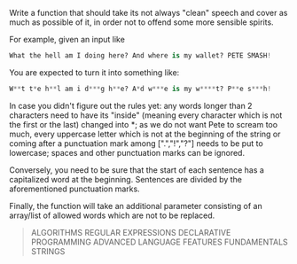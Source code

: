 
Write a function that should take its not always "clean" speech and cover as much as possible of it, in order not to offend some more sensible spirits.

For example, given an input like
```python
What the hell am I doing here? And where is my wallet? PETE SMASH!
```
You are expected to turn it into something like:

```python
W**t t*e h**l am i d***g h**e? A*d w***e is my w****t? P**e s***h!
```

In case you didn't figure out the rules yet: any words longer than 2 characters need to have its "inside" (meaning every character which is not the first or the last) changed into *; as we do not want Pete to scream too much, every uppercase letter which is not at the beginning of the string or coming after a punctuation mark among [".","!","?"] needs to be put to lowercase; spaces and other punctuation marks can be ignored.

Conversely, you need to be sure that the start of each sentence has a capitalized word at the beginning. Sentences are divided by the aforementioned punctuation marks.

Finally, the function will take an additional parameter consisting of an array/list of allowed words which are not to be replaced.

> ALGORITHMS REGULAR EXPRESSIONS DECLARATIVE PROGRAMMING ADVANCED LANGUAGE FEATURES FUNDAMENTALS STRINGS
